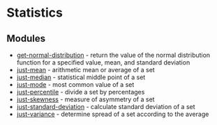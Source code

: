 # Statistics

## Modules

* [get-normal-distribution](https://github.com/janjarfalk/get-normal-distribution) - return the value of the normal distribution function for a specified value, mean, and standard deviation
* [just-mean](https://www.npmjs.com/package/just-mean) - arithmetic mean or average of a set
* [just-median](https://www.npmjs.com/package/just-median) - statistical middle point of a set
* [just-mode](https://github.com/angus-c/just#just-mode) - most common value of a set
* [just-percentile](https://github.com/angus-c/just#just-percentile) - divide a set by percentages
* [just-skewness](https://github.com/angus-c/just#just-skewness) - measure of asymmetry of a set
* [just-standard-deviation](https://github.com/angus-c/just#just-standard-deviation) - calculate standard deviation of a set
* [just-variance](https://github.com/angus-c/just#just-variance) - determine spread of a set according to the average
